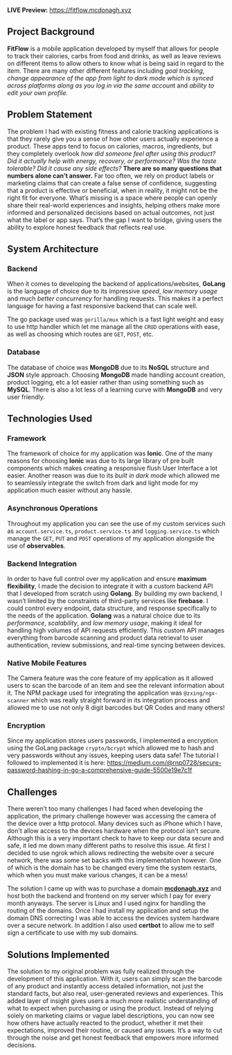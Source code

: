 **LIVE Preview:** https://fitflow.mcdonagh.xyz

## Project Background

**FitFlow** is a mobile application developed by myself that allows for people to track their calories, carbs from food and drinks, as well as leave reviews on different items to allow others to know what is being said in regard to the item. There are many other different features including *goal tracking*, *change appearance of the app from light to dark mode which is synced across platforms along as you log in via the same accoun*t and *ability to edit your own profile.*

## Problem Statement

The problem I had with existing fitness and calorie tracking applications is that they rarely give you a sense of how other users actually experience a product. These apps tend to focus on calories, macros, ingredients, but they completely overlook *how did someone feel after using this product?* *Did it actually help with energy, recovery, or performance?* *Was the taste tolerable? Did it cause any side effects?* **There are so many questions that numbers alone can’t answer.** Far too often, we rely on product labels or marketing claims that can create a false sense of confidence, suggesting that a product is effective or beneficial, when in reality, it might not be the right fit for everyone. What’s missing is a space where people can openly share their real-world experiences and insights, helping others make more informed and personalized decisions based on actual outcomes, not just what the label or app says. That’s the gap I want to bridge, giving users the ability to explore honest feedback that reflects real use.

## System Architecture

### Backend

When it comes to developing the backend of applications/websites, **GoLang** is the language of choice due to its impressive *speed*, *low memory usage* and much *better concurrency* for handling requests. This makes it a perfect language for having a fast responsive backend that can scale well.

The go package used was `gorilla/mux` which is a fast light weight and easy to use http handler which let me manage all the `CRUD` operations with ease, as well as choosing which routes are `GET`, `POST`, etc.

### Database

The database of choice was **MongoDB** due to its **NoSQL** structure and **JSON** style approach. Choosing **MongoDB** made handling account creation, product logging, etc a lot easier rather than using something such as **MySQL**. There is also a lot less of a learning curve with **MongoDB** and very user friendly.

## Technologies Used

### Framework

The framework of choice for my application was **Ionic**. One of the many reasons for choosing **Ionic** was due to its large library of pre built components which makes creating a responsive flush User Interface a lot easier. Another reason was due to its *built in dark mode* which allowed me to seamlessly integrate the switch from dark and light mode for my application much easier without any hassle.

### Asynchronous Operations

Throughout my application you can see the use of my custom services such as `account.service.ts`, `product.service.ts` and `logging.service.ts` which manage the `GET`, `PUT` and `POST` operations of my application alongside the use of **observables**.

### Backend Integration

In order to have full control over my application and ensure **maximum flexibility**, I made the decision to integrate it with a custom backend API that I developed from scratch using **Golang**. By building my own backend, I wasn’t limited by the constraints of third-party services like **firebase**. I could control every endpoint, data structure, and response specifically to the needs of the application. **Golang** was a natural choice due to its *performance*, *scalability*, and *low memory usage*, making it ideal for handling high volumes of API requests efficiently. This custom API manages everything from barcode scanning and product data retrieval to user authentication, review submissions, and real-time syncing between devices.

### Native Mobile Features

The Camera feature was the core feature of my application as it allowed users to scan the barcode of an item and see the relevant information about it. The NPM package used for integrating the application was `@zxing/ngx-scanner` which was really straight forward in its integration process and allowed me to use not only 8 digit barcodes but QR Codes and many others!

### Encryption

Since my application stores users passwords, I implemented a encryption using the GoLang package `crypto/bcrypt` which allowed me to hash and very passwords without any issues, keeping users data safe! The tutorial I followed to implemented it is here: https://medium.com/@rnp0728/secure-password-hashing-in-go-a-comprehensive-guide-5500e19e7c1f

## Challenges

There weren’t too many challenges I had faced when developing the application, the primary challenge however was accessing the camera of the device over a http protocol. Many devices such as iPhone which I have, don't allow access to the devices hardware when the protocol isn't secure. Although this is a very important check to have to keep our data secure and safe, it led me down many different paths to resolve this issue. At first I decided to use ngrok which allows redirecting the website over a secure network, there was some set backs with this implementation however. One of which is the domain has to be changed every time the system restarts, which when you must make various changes, it can be a mess!

The solution I came up with was to purchase a domain [**mcdonagh.xyz**](http://mcdonagh.xyz) and host both the backend and frontend on my server which I pay for every month anyways. The server is Linux and I used nginx for handling the routing of the domains. Once I had install my application and setup the domain DNS correcting I was able to access the devices system hardware over a secure network. In addition I also used **certbot** to allow me to self sign a certificate to use with my sub domains.

## Solutions Implemented

The solution to my original problem was fully realized through the development of this application. With it, users can simply scan the barcode of any product and instantly access detailed information, not just the standard facts, but also real, user-generated reviews and experiences. This added layer of insight gives users a much more realistic understanding of what to expect when purchasing or using the product. Instead of relying solely on marketing claims or vague label descriptions, you can now see how others have actually reacted to the product, whether it met their expectations, improved their routine, or caused any issues. It’s a way to cut through the noise and get honest feedback that empowers more informed decisions.